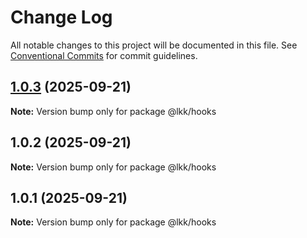 # Change Log

All notable changes to this project will be documented in this file.
See [Conventional Commits](https://conventionalcommits.org) for commit guidelines.

## [1.0.3](https://github.com/593496637/my-ai-monorepo/compare/v1.0.2...v1.0.3) (2025-09-21)

**Note:** Version bump only for package @lkk/hooks





## 1.0.2 (2025-09-21)

**Note:** Version bump only for package @lkk/hooks





## 1.0.1 (2025-09-21)

**Note:** Version bump only for package @lkk/hooks
